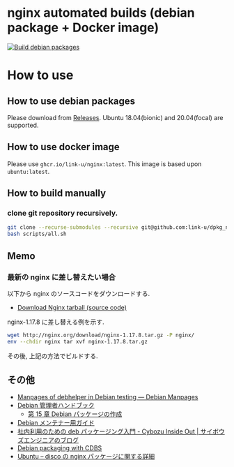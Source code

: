 # nginx automated builds (debian package + Docker image)

[![Build debian packages](https://github.com/link-u/dpkg_nginx/workflows/Build%20debian%20packages/badge.svg)](https://github.com/link-u/dpkg_nginx/actions?query=workflow%3A%22Build+debian+packages%22)

# How to use

## How to use debian packages

Please download from [Releases](https://github.com/link-u/dpkg_nginx/releases). Ubuntu 18.04(bionic) and 20.04(focal) are supported.

## How to use docker image

Please use `ghcr.io/link-u/nginx:latest`. This image is based upon `ubuntu:latest`.

## How to build manually

### clone git repository recursively.

```bash
git clone --recurse-submodules --recursive git@github.com:link-u/dpkg_nginx.git
bash scripts/all.sh
```

## Memo

### 最新の nginx に差し替えたい場合
以下から nginx のソースコードをダウンロードする.

- [Download Nginx tarball (source code)](http://nginx.org/en/download.html)

nginx-1.17.8 に差し替える例を示す.

```bash
wget http://nginx.org/download/nginx-1.17.8.tar.gz -P nginx/
env --chdir nginx tar xvf nginx-1.17.8.tar.gz
```

その後, 上記の方法でビルドする.


## その他

 - [Manpages of debhelper in Debian testing — Debian Manpages](https://manpages.debian.org/testing/debhelper/index.html)
 - [Debian 管理者ハンドブック](https://debian-handbook.info/browse/ja-JP/stable/index.html)
   - [第 15 章 Debian パッケージの作成](https://debian-handbook.info/browse/ja-JP/stable/debian-packaging.html)
 - [Debian メンテナー用ガイド](https://www.debian.org/doc/manuals/debmake-doc/index.ja.html)
 - [社内利用のための deb パッケージング入門 - Cybozu Inside Out | サイボウズエンジニアのブログ](https://blog.cybozu.io/entry/2016/05/16/111500)
 - [Debian packaging with CDBS](https://debathena.mit.edu/packaging/)
 - [Ubuntu – disco の nginx パッケージに関する詳細](https://packages.ubuntu.com/disco/nginx)
